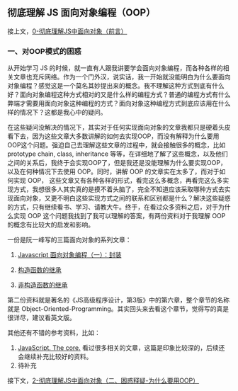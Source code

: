 ## 彻底理解 JS 面向对象编程（OOP）

接上文，[0-彻底理解JS中面向对象（前言）](https://github.com/oakland/Native-JS-Practice/blob/master/11-learnOOPfromCircles.js/0-%E5%BD%BB%E5%BA%95%E7%90%86%E8%A7%A3JS%E4%B8%AD%E9%9D%A2%E5%90%91%E5%AF%B9%E8%B1%A1%EF%BC%88%E5%89%8D%E8%A8%80%EF%BC%89.md)

### 一、对OOP模式的困惑

从开始学习 JS 的时候，就一直有人跟我讲要学会面向对象编程，而各种各样的相关文章也充斥网络。作为一个门外汉，说实话，我一开始就没能明白为什么要面向对象编程？感觉这是一个莫名其妙提出来的概念。我不理解这种方式到底有什么好？面向对象编程这种方式相对的又是什么样的编程方式？普通的编程方式有什么弊端才需要用面向对象这种编程的方式？面向对象这种编程方式到底应该用在什么样的情况下？这都是我心中的疑问。

在这些疑问没解决的情况下，其实对于任何实现面向对象的文章我都只是硬着头皮看下去，因为这些文章大多数讲解的如何去实现OOP，而没有解释为什么要用OOP这个问题。强迫自己去理解这些文章的过程中，就会接触很多的概念，比如 prototype chain, class, inheritance 等等，在详细地了解了这些概念，以及他们之间的关系后，我终于会实现OOP了，但是我还是没能理解为什么要实现OOP，以及在何种情况下去使用 OOP。同时，讲解 OOP 的文章实在太多了，而对于如何实现 OOP， 这些文章又有各种各样的形式，看完这么多概念，再看完这么多实现方式，我想很多人其实真的是摸不着头脑了，完全不知道应该采取哪种方式去实现面向对象，又更不明白这些实现方式之间的联系和区别都是什么？解决这些疑惑的方式，只有继续看书、学习、请教大牛。终于，在看过众多资料之后，对于为什么实现 OOP 这个问题我找到了我可以理解的答案，有两份资料对于我理解 OOP 的概念有比较大的启发和影响。

一份是阮一峰写的三篇面向对象的系列文章：

1. [Javascript 面向对象编程（一）：封装](http://www.ruanyifeng.com/blog/2010/05/object-oriented_javascript_encapsulation.html)

2. [构造函数的继承](http://www.ruanyifeng.com/blog/2010/05/object-oriented_javascript_inheritance.html)

3. [非构造函数的继承](http://www.ruanyifeng.com/blog/2010/05/object-oriented_javascript_inheritance_continued.html)

第二份资料就是著名的《JS高级程序设计，第3版》中的第六章，整个章节的名称就是 Object-Oriented-Programming。其实回头来去看这个章节，觉得写的真是很详尽，建议看英文版。

其他还有不错的参考资料，比如：

1. [JavaScript. The core.](http://dmitrysoshnikov.com/ecmascript/javascript-the-core/#a-prototype-chain)
看过很多相关的文章，这篇是印象比较深的，后续还会继续补充比较好的资料。
2. 待补充

接下文，[2-彻底理解JS中面向对象（二、困惑释疑-为什么要用OOP）](https://github.com/oakland/Native-JS-Practice/blob/master/11-learnOOPfromCircles.js/2-%E5%BD%BB%E5%BA%95%E7%90%86%E8%A7%A3JS%E4%B8%AD%E9%9D%A2%E5%90%91%E5%AF%B9%E8%B1%A1%EF%BC%88%E4%BA%8C%E3%80%81%E5%9B%B0%E6%83%91%E9%87%8A%E7%96%91-%E4%B8%BA%E4%BB%80%E4%B9%88%E8%A6%81%E7%94%A8OOP%EF%BC%89.md)